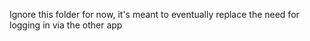 Ignore this folder for now, it's meant to eventually replace the need for logging in
via the other app